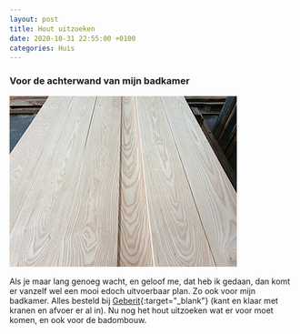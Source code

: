 ```yaml
---
layout: post
title: Hout uitzoeken
date: 2020-10-31 22:55:00 +0100
categories: Huis
---
```


### Voor de achterwand van mijn badkamer
![houtsoorten](../assets/houtsoorten.gif)  

Als je maar lang genoeg wacht, en geloof me, dat heb ik gedaan, dan komt er vanzelf wel een mooi edoch uitvoerbaar plan. Zo ook voor mijn badkamer. Alles besteld bij [Geberit](https://www.geberit.de/produkte/badserien/geberit-one/){:target="_blank"} (kant en klaar met kranen en afvoer er al in). Nu nog het hout uitzoeken wat er voor moet komen, en ook voor de badombouw.

